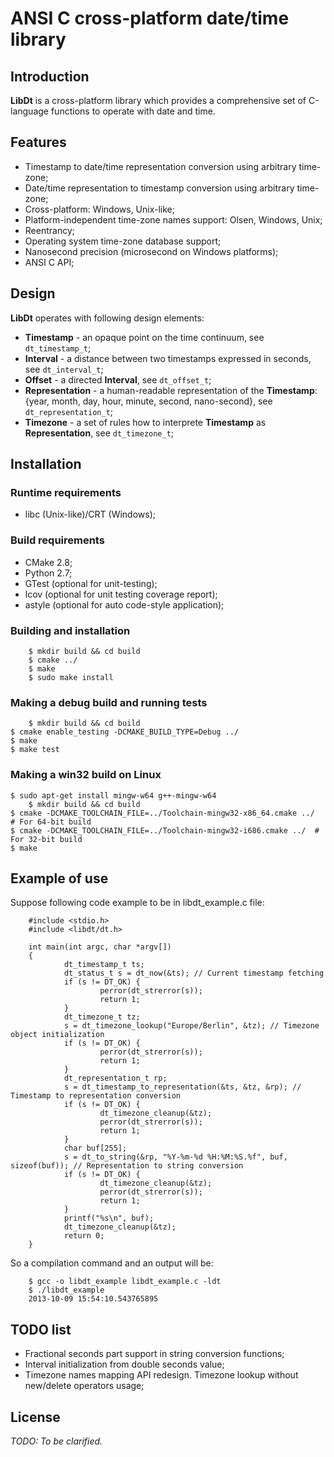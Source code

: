 # ANSI C cross-platform date/time library

## Introduction

**LibDt** is a cross-platform library which provides a comprehensive set of C-language functions to
operate with date and time.

## Features

* Timestamp to date/time representation conversion using arbitrary time-zone;
* Date/time representation to timestamp conversion using arbitrary time-zone;
* Cross-platform: Windows, Unix-like;
* Platform-independent time-zone names support: Olsen, Windows, Unix;
* Reentrancy;
* Operating system time-zone database support;
* Nanosecond precision (microsecond on Windows platforms);
* ANSI C API;

## Design

**LibDt** operates with following design elements:

* **Timestamp** - an opaque point on the time continuum, see `dt_timestamp_t`;
* **Interval** - a distance between two timestamps expressed in seconds, see `dt_interval_t`;
* **Offset** - a directed **Interval**, see `dt_offset_t`;
* **Representation** - a human-readable representation of the **Timestamp**: {year, month, day,
  hour, minute, second, nano-second}, see `dt_representation_t`;
* **Timezone** - a set of rules how to interprete **Timestamp** as **Representation**, see `dt_timezone_t`;

## Installation

### Runtime requirements

* libc (Unix-like)/CRT (Windows);

### Build requirements

* CMake 2.8;
* Python 2.7;
* GTest (optional for unit-testing);
* lcov (optional for unit testing coverage report);
* astyle (optional for auto code-style application);

### Building and installation

        $ mkdir build && cd build
        $ cmake ../
        $ make
        $ sudo make install

### Making a debug build and running tests

        $ mkdir build && cd build
	$ cmake enable_testing -DCMAKE_BUILD_TYPE=Debug ../
	$ make
	$ make test

### Making a win32 build on Linux

	$ sudo apt-get install mingw-w64 g++-mingw-w64
        $ mkdir build && cd build
	$ cmake -DCMAKE_TOOLCHAIN_FILE=../Toolchain-mingw32-x86_64.cmake ../	# For 64-bit build
	$ cmake -DCMAKE_TOOLCHAIN_FILE=../Toolchain-mingw32-i686.cmake ../	# For 32-bit build
	$ make

## Example of use

Suppose following code example to be in libdt_example.c file:

        #include <stdio.h>
        #include <libdt/dt.h>

        int main(int argc, char *argv[])
        {
                dt_timestamp_t ts;
                dt_status_t s = dt_now(&ts); // Current timestamp fetching
                if (s != DT_OK) {
                        perror(dt_strerror(s));
                        return 1;
                }
                dt_timezone_t tz;
                s = dt_timezone_lookup("Europe/Berlin", &tz); // Timezone object initialization
                if (s != DT_OK) {
                        perror(dt_strerror(s));
                        return 1;
                }
                dt_representation_t rp;
                s = dt_timestamp_to_representation(&ts, &tz, &rp); // Timestamp to representation conversion
                if (s != DT_OK) {
                        dt_timezone_cleanup(&tz);
                        perror(dt_strerror(s));
                        return 1;
                }
                char buf[255];
                s = dt_to_string(&rp, "%Y-%m-%d %H:%M:%S.%f", buf, sizeof(buf)); // Representation to string conversion
                if (s != DT_OK) {
                        dt_timezone_cleanup(&tz);
                        perror(dt_strerror(s));
                        return 1;
                }
                printf("%s\n", buf);
                dt_timezone_cleanup(&tz);
                return 0;
        }

So a compilation command and an output will be:

        $ gcc -o libdt_example libdt_example.c -ldt
        $ ./libdt_example
        2013-10-09 15:54:10.543765895

## TODO list

* Fractional seconds part support in string conversion functions;
* Interval initialization from double seconds value;
* Timezone names mapping API redesign. Timezone lookup without new/delete operators usage;

## License

*TODO: To be clarified.*
